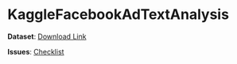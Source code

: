 # KaggleFacebookAdTextAnalysis

__Dataset__: [Download Link](https://www.kaggle.com/mrmorj/political-advertisements-from-facebook/download)

__Issues__: [Checklist](https://github.com/g-dant/KaggleFacebookAdTextAnalysis/issues)
